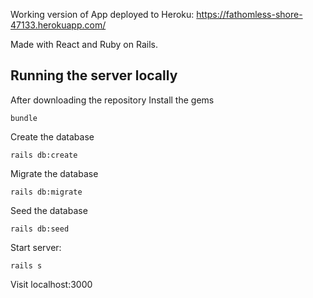 Working version of App deployed to Heroku:
https://fathomless-shore-47133.herokuapp.com/

Made with React and Ruby on Rails.

## Running the server locally

After downloading the repository
Install the gems

```
bundle
```

Create the database

```
rails db:create
```

Migrate the database

```
rails db:migrate
```

Seed the database

```
rails db:seed
```

Start server:

```
rails s
```

Visit localhost:3000 
